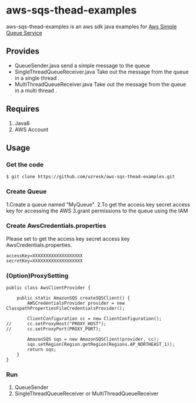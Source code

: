 # aws-sqs-thead-examples

aws-sqs-thead-examples is an aws sdk java examples for [Aws Simple Queue Service](http://aws.amazon.com/sqs/)

## Provides

* QueueSender.java send a simple message to the queue
* SingleThreadQueueReceiver.java Take out the message from the queue in a single thread .
* MultiThreadQueueReceiver.java Take out the message from the queue in a multi thread .

## Requires

1. Java8
2. AWS Account

## Usage

### Get the code
`$ git clone https://github.com/uzresk/aws-sqs-thead-examples.git`

### Create Queue

1.Create a queue named "MyQueue".
2.To get the access key secret access key for accessing the AWS
3.grant permissions to the queue using the IAM

### Create AwsCredentials.properties

Please set to get the access key secret access key AwsCredentials.properties.

    accessKey=XXXXXXXXXXXXXXXXXXX
    secretKey=XXXXXXXXXXXXXXXXXXX

### (Option)ProxySetting

	public class AwsClientProvider {

		public static AmazonSQS createSQSClient() {
			AWSCredentialsProvider provider = new ClasspathPropertiesFileCredentialsProvider();

			ClientConfiguration cc = new ClientConfiguration();
	//		cc.setProxyHost("PROXY_HOST");
	//		cc.setProxyPort(PROXY_PORT);

			AmazonSQS sqs = new AmazonSQSClient(provider, cc);
			sqs.setRegion(Region.getRegion(Regions.AP_NORTHEAST_1));
			return sqs;
		}
	}
	
### Run

1. QueueSender
2. SingleThreadQueueReceiver or MultiThreadQueueReceiver


